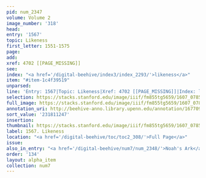 ```yaml
---
pid: num_2347
volume: Volume 2
image_number: '318'
head:
entry: '1567'
topic: Likeness
first_letter: 1551-1575
page:
add:
xref: 4702 [[PAGE_MISSING]]
see:
index: "<a href='/digital-beehive/index3/index_2293/'>likeness</a>"
item: "#item-1c4f39519"
unparsed:
line: 'Entry: 1567|Topic: Likeness|Xref: 4702 [[PAGE_MISSING]]|Index: likeness|#item-1c4f39519'
selection: https://stacks.stanford.edu/image/iiif/fm855tg5659/1607_0785/963,1247,2767,570/full/0/default.jpg
full_image: https://stacks.stanford.edu/image/iiif/fm855tg5659/1607_0785/full/full/0/default.jpg
annotation_uri: http://beehive-anno.library.upenn.edu/annotation/1677094211956
sort_value: '231811247'
insertion:
thumbnail: https://stacks.stanford.edu/image/iiif/fm855tg5659/1607_0785/963,1247,600,180/250,/0/default.jpg
label: 1567. Likeness
location: "<a href='/digital-beehive/toc/toc2_308/'>Full Page</a>"
issue:
also_in_entry: "<a href='/digital-beehive/num7/num_2348/'>Noah's Ark</a>"
order: '134'
layout: alpha_item
collection: num7
---
```

